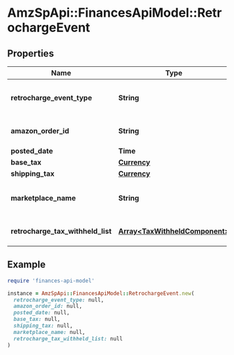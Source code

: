 # AmzSpApi::FinancesApiModel::RetrochargeEvent

## Properties

| Name | Type | Description | Notes |
| ---- | ---- | ----------- | ----- |
| **retrocharge_event_type** | **String** | The type of event.  Possible values:  * Retrocharge  * RetrochargeReversal | [optional] |
| **amazon_order_id** | **String** | An Amazon-defined identifier for an order. | [optional] |
| **posted_date** | **Time** |  | [optional] |
| **base_tax** | [**Currency**](Currency.md) |  | [optional] |
| **shipping_tax** | [**Currency**](Currency.md) |  | [optional] |
| **marketplace_name** | **String** | The name of the marketplace where the retrocharge event occurred. | [optional] |
| **retrocharge_tax_withheld_list** | [**Array&lt;TaxWithheldComponent&gt;**](TaxWithheldComponent.md) | A list of information about taxes withheld. | [optional] |

## Example

```ruby
require 'finances-api-model'

instance = AmzSpApi::FinancesApiModel::RetrochargeEvent.new(
  retrocharge_event_type: null,
  amazon_order_id: null,
  posted_date: null,
  base_tax: null,
  shipping_tax: null,
  marketplace_name: null,
  retrocharge_tax_withheld_list: null
)
```

